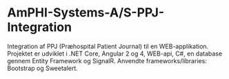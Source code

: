# AmPHI-Systems-A/S-PPJ-Integration

Integration af PPJ (Præhospital Patient Journal) til en WEB-applikation.
Projektet er udviklet i .NET Core, Angular 2 og 4, WEB-api, C#, en database gennem Entity Framework og SignalR.
Anvendte frameworks/libraries: Bootstrap og Sweetalert.
